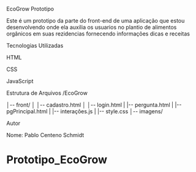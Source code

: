EcoGrow Prototipo

Este é um prototipo da parte do front-end de uma aplicação que estou desenvolvendo onde ela auxilia os usuarios no plantio de alimentos orgânicos em suas rezidencias fornecendo informações dicas e receitas

Tecnologias Utilizadas

HTML

CSS

JavaScript

Estrutura de Arquivos
/EcoGrow

│-- front/
│   │-- cadastro.html
│   │-- login.html
|   |-- pergunta.html
|   |-- pgPrincipal.html
|   |-- interaçôes.js
|   |-- style.css
│-- imagens/

Autor

Nome: Pablo Centeno Schmidt

# Prototipo_EcoGrow
